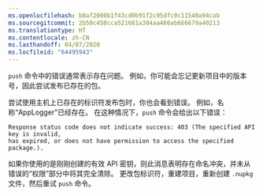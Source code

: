 ```yaml
---
ms.openlocfilehash: b0af2000b1f43cd0b91f2c95dfc0c11540a94cab
ms.sourcegitcommit: 2b50c450cca521681a384aa466ab666679a40213
ms.translationtype: HT
ms.contentlocale: zh-CN
ms.lasthandoff: 04/07/2020
ms.locfileid: "64495943"
---
```

`push` 命令中的错误通常表示存在问题。 例如，你可能会忘记更新项目中的版本号，因此尝试发布已存在的包。

尝试使用主机上已存在的标识符发布包时，你也会看到错误。 例如，名称“AppLogger”已经存在。 在这种情况下，`push` 命令会给出以下错误：

```output
Response status code does not indicate success: 403 (The specified API key is invalid,
has expired, or does not have permission to access the specified package.).
```

如果你使用的是刚刚创建的有效 API 密钥，则此消息表明存在命名冲突，并未从错误的“权限”部分中将其完全清除。 更改包标识符，重建项目，重新创建 `.nupkg` 文件，然后重试 `push` 命令。